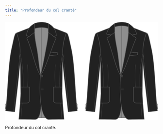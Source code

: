 ```yaml
---
title: "Profondeur du col cranté"
---
```


![Profondeur du col cranté](collarnotchdepth.svg)

Profondeur du col cranté.




